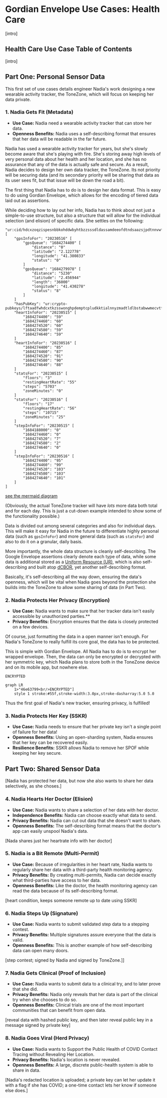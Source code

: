 # Gordian Envelope Use Cases: Health Care

[intro]

## Health Care Use Case Table of Contents

[intro]

## Part One: Personal Sensor Data

This first set of use cases details engineer Nadia's work designing a
new wearable activity tracker, the ToneZone, which will focus on
keeping her data private.

### 1. Nadia Gets Fit (Metadata)

* **Use Case:** Nadia need a wearable activity tracker that can store her data.
* **Openness Benefits:** Nadia uses a self-describing format that ensures that her data will be readable in the far future.

Nadia has used a wearable activity tracker for years, but she's slowly
become aware that she's playing with fire. She's storing away high
levels of very personal data about her health and her location, and
she has no assurance that any of the data is actually safe and
secure. As a result, Nadia decides to design her own data tracker, the
ToneZone. Its not priority will be securing data (and its secondary
priority will be sharing that data as its user sees fit, but that
issue will be down the road a bit).

The first thing that Nadia has to do is to design her data
format. This is easy to do using Gordian Envelope, which allows for
the encoding of tiered data laid out as assertions.

While deciding how to lay out her info, Nadia has to think about not
just a simple-to-use structure, but also a structure that will allow
for the individual selection (and elision) of specific data. She
settles on the following:
```
"ur:cid/hdcxzoqzispesnbbkohddwbyhtbzzsssdldassamdeeofdtndsaazsjpdtnnvwfnatglbgbnehwe" [
    "gpsInfoFor": "20230516" [
        "gpsQueue": "1684274400" [
            "distance": "0"
            "latitude": "2.122778"
            "longitude": "41.380833"
            "status": "0"
        ]
        "gpsQueue": "1684279978" [
            "distance": "5230"
            "latitude": "2.456944"
            "length": "36000"
            "longitude": "41.430278"
            "status": "8"
        ]
    ]
    "hasPubKey": "ur:crypto-pubkeys/lftaadfwhdcxtkzsswonghpdemptcpludkktialnnyzmadtldlbstabwwmecvtfghkckfztldemwtaaddmhdcxryptseesdrjpssbzwmoxwkvleyrnbgnszoatatqzglpaetdelfnbpyglaotlktcyfllubzeh"
    "heartInfoFor": "20230515" [
        "1684274400": "59"
        "1684274460": "60"
        "1684274520": "60"
        "1684274580": "59"
        "1684274640": "59"
    ]
    "heartInfoFor": "20230516" [
        "1684274400": "85"
        "1684274460": "87"
        "1684274520": "91"
        "1684274580": "90"
        "1684274640": "88"
    ]
    "statsFor": "20230515" [
        "floors": "3"
        "restingHeartRate": "55"
        "steps": "5703"
        "zoneMinutes": "0"
    ]
    "statsFor": "20230516" [
        "floors": "17"
        "restingHeartRate": "56"
        "steps": "10715"
        "zoneMinutes": "25"
    ]
    "stepInfoFor": "20230515" [
        "1684188000": "0"
        "1684274460": "0"
        "1684274520": "7"
        "1684274580": "2"
        "1684274640": "0"
    ]
    "stepInfoFor": "20230516" [
        "1684274400": "95"
        "1684274460": "99"
        "1684274520": "103"
        "1684274580": "103"
        "1684274640": "101"
    ]
]
```
[see the mermaid diagram](Healthcare-mermaid-1a.md)

(Obviously, the actual ToneZone tracker will have _lots_ more data
both total and for each day. This is just a cut-down example intended
to show some of the functionality possible.)

Data is divided out among several categories and also for individual
days. This will make it easy for Nadia in the future to differentiate
highly personal data (such as `gpsInfoFor`) and more general data
(such as `statsFor`) and also to do it on a granular, daily basis.

More importantly, the whole data structure is cleanly
self-describing. The Google Envelope assertions clearly denote each
type of data, while some data is additional stored as a [Uniform
Resource
(UR)](https://github.com/BlockchainCommons/crypto-commons/blob/master/Docs/ur-1-overview.md),
which is also self-describing and built atop
[dCBOR](https://github.com/BlockchainCommons/crypto-commons/blob/master/dcbor.md),
yet another self-describing format.

Basically, it's self-describing all the way down, ensuring the data's
openness, which will be vital when Nadia goes beyond the protection she builds into the ToneZone to allow some sharing of data (in Part Two).

### 2. Nadia Protects Her Privacy (Encryption)

* **Use Case:** Nadia wants to make sure that her tracker data isn't
easily accessible by unauthorized parties.**
* **Privacy Benefits:** Encryption ensures that the data is closely protected on a few devices.

Of course, just formatting the data in a open manner isn't enough. For
Nadia's ToneZone to really fulfill its core goal, the data has to be
protected.

This is simple with Gordian Envelope. All Nadia has to do is to
encrypt her wrapped envelope. Then, the data can only be encrypted or
decrypted with her symmetric key, which Nadia plans to store both in
the ToneZone device and on its mobile app, but nowhere else.
```
ENCRYPTED
```

```mermaid
graph LR
    1>"46e63799<br/>ENCRYPTED"]
    style 1 stroke:#55f,stroke-width:3.0px,stroke-dasharray:5.0 5.0
```

Thus the first goal of Nadia's new tracker, ensuring privacy, is fulfilled!

### 3. Nadia Protects Her Key (SSKR)

* **Use Case:** Nadia needs to ensure that her private key isn't a
single point of failure for her data!
* **Openness Benefits:** Using an open-sharding system, Nadia ensures
that her key can be recovered easily.
* **Resilience Benefits:** SSKR allows Nadia to remove her SPOF while
keeping her key secure.

## Part Two: Shared Sensor Data

[Nadia has protected her data, but now she also wants to share her
data selectively, as she choses.]

### 4. Nadia Hearts Her Doctor (Elision)

* **Use Case:** Nadia wants to share a selection of her data with her doctor.
* **Independence Benefits:** Nadia can choose exactly what data to send.
* **Privacy Benefits:** Nadia can cut out data that she doesn't want to share.
* **Openness Benefits:** The self-describing format means that the doctor's app can easily unspool Nadia's data.

[Nada shares just her heartrate info with her doctor]

### 5. Nadia is a Bit Remote (Multi-Permit)

* **Use Case:** Because of irregularities in her heart rate, Nadia wants to regularly share her data with a third-party health monitoring agency.
* **Privacy Benefits:** By creating multi-permits, Nadia can decide exactly what third-parties have access to her data.
* **Openness Benefits:** Like the doctor, the health monitoring agency can read the data because of its self-describing format.

[heart condition, keeps someone remote up to date using SSKR]

### 6. Nadia Steps Up (Signature)

* **Use Case:** Nadia wants to submit validated step data to a stepping contest.
* **Privacy Benefits:** Multiple signatures assure everyone that the data is valid.
* **Openness Benefits:** This is another example of how self-describing data can open many doors.

[step contest; signed by Nadia and signed by ToneZone.]]

### 7. Nadia Gets Clinical (Proof of Inclusion)

* **Use Case:** Nadia wants to submit data to a clinical try, and to later prove that she did.
* **Privacy Benefits:** Nadia only reveals that her data is part of the clinical try when she chooses to do so.
* **Openness Benefits:** Clinical trials are one of the most important communities that can benefit from open data.

[reveal data with hashed public key, and then later reveal public key in a message signed by private key]

### 8. Nadia Goes Viral (Herd Privacy)

* **Use Case:** Nadia wants to Support the Public Health of COVID Contact Tracing without Revealing Her Location.
* **Privacy Benefits:** Nadia's location is never revealed.
* **Openness Benefits:** A large, discrete public-health system is able to share in data.

[Nadia's redacted location is uploaded; a private key can let her update it with a flag if she has COVID; a one-time contact lets her know if someone else does.]


